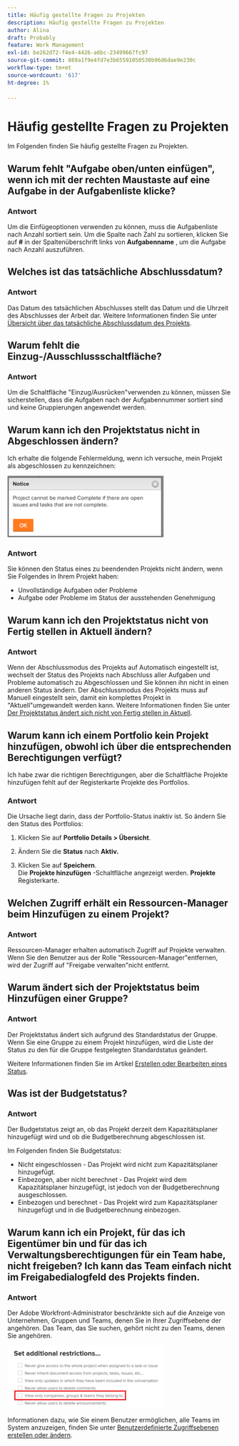 ```yaml
---
title: Häufig gestellte Fragen zu Projekten
description: Häufig gestellte Fragen zu Projekten
author: Alina
draft: Probably
feature: Work Management
exl-id: be262d72-f4e4-4426-a6bc-23499667fc97
source-git-commit: 869a1f9e4fd7e3b65591050530b96d6dae9e230c
workflow-type: tm+mt
source-wordcount: '617'
ht-degree: 1%

---
```


# Häufig gestellte Fragen zu Projekten

Im Folgenden finden Sie häufig gestellte Fragen zu Projekten.

## Warum fehlt &quot;Aufgabe oben/unten einfügen&quot;, wenn ich mit der rechten Maustaste auf eine Aufgabe in der Aufgabenliste klicke?

### Antwort

Um die Einfügeoptionen verwenden zu können, muss die Aufgabenliste nach Anzahl sortiert sein. Um die Spalte nach Zahl zu sortieren, klicken Sie auf **#** in der Spaltenüberschrift links von **Aufgabenname** , um die Aufgabe nach Anzahl auszuführen.

## Welches ist das tatsächliche Abschlussdatum?

### Antwort

Das Datum des tatsächlichen Abschlusses stellt das Datum und die Uhrzeit des Abschlusses der Arbeit dar. Weitere Informationen finden Sie unter [Übersicht über das tatsächliche Abschlussdatum des Projekts](../../../manage-work/projects/planning-a-project/project-actual-completion-date.md).

## Warum fehlt die Einzug-/Ausschlussschaltfläche?

### Antwort

Um die Schaltfläche &quot;Einzug/Ausrücken&quot;verwenden zu können, müssen Sie sicherstellen, dass die Aufgaben nach der Aufgabennummer sortiert sind und keine Gruppierungen angewendet werden.

## Warum kann ich den Projektstatus nicht in Abgeschlossen ändern?

Ich erhalte die folgende Fehlermeldung, wenn ich versuche, mein Projekt als abgeschlossen zu kennzeichnen:

![Project_FAQ_Complete_Error_message.png](assets/project-faq-complete-error-message-350x138.png)

### Antwort

Sie können den Status eines zu beendenden Projekts nicht ändern, wenn Sie Folgendes in Ihrem Projekt haben:

* Unvollständige Aufgaben oder Probleme
* Aufgabe oder Probleme im Status der ausstehenden Genehmigung

## Warum kann ich den Projektstatus nicht von Fertig stellen in Aktuell ändern?

### Antwort

Wenn der Abschlussmodus des Projekts auf Automatisch eingestellt ist, wechselt der Status des Projekts nach Abschluss aller Aufgaben und Probleme automatisch zu Abgeschlossen und Sie können ihn nicht in einen anderen Status ändern. Der Abschlussmodus des Projekts muss auf Manuell eingestellt sein, damit ein komplettes Projekt in &quot;Aktuell&quot;umgewandelt werden kann. Weitere Informationen finden Sie unter [Der Projektstatus ändert sich nicht von Fertig stellen in Aktuell](../../../manage-work/projects/tips-tricks-and-troubleshooting/project-status-does-not-change-from-complete-to-current.md).

## Warum kann ich einem Portfolio kein Projekt hinzufügen, obwohl ich über die entsprechenden Berechtigungen verfügt?

Ich habe zwar die richtigen Berechtigungen, aber die Schaltfläche Projekte hinzufügen fehlt auf der Registerkarte Projekte des Portfolios.

### Antwort

Die Ursache liegt darin, dass der Portfolio-Status inaktiv ist. So ändern Sie den Status des Portfolios:

1. Klicken Sie auf **Portfolio Details > Übersicht**.
1. Ändern Sie die **Status** nach **Aktiv.**

1. Klicken Sie auf **Speichern**.\
   Die **Projekte hinzufügen** -Schaltfläche angezeigt werden. **Projekte** Registerkarte.

## Welchen Zugriff erhält ein Ressourcen-Manager beim Hinzufügen zu einem Projekt?

### Antwort

Ressourcen-Manager erhalten automatisch Zugriff auf Projekte verwalten. Wenn Sie den Benutzer aus der Rolle &quot;Ressourcen-Manager&quot;entfernen, wird der Zugriff auf &quot;Freigabe verwalten&quot;nicht entfernt.

## Warum ändert sich der Projektstatus beim Hinzufügen einer Gruppe?

### Antwort

Der Projektstatus ändert sich aufgrund des Standardstatus der Gruppe. Wenn Sie eine Gruppe zu einem Projekt hinzufügen, wird die Liste der Status zu den für die Gruppe festgelegten Standardstatus geändert.

Weitere Informationen finden Sie im Artikel [Erstellen oder Bearbeiten eines Status](../../../administration-and-setup/customize-workfront/creating-custom-status-and-priority-labels/create-or-edit-a-status.md).

## Was ist der Budgetstatus?

### Antwort

Der Budgetstatus zeigt an, ob das Projekt derzeit dem Kapazitätsplaner hinzugefügt wird und ob die Budgetberechnung abgeschlossen ist.

Im Folgenden finden Sie Budgetstatus:

* Nicht eingeschlossen - Das Projekt wird nicht zum Kapazitätsplaner hinzugefügt.
* Einbezogen, aber nicht berechnet - Das Projekt wird dem Kapazitätsplaner hinzugefügt, ist jedoch von der Budgetberechnung ausgeschlossen.
* Einbezogen und berechnet - Das Projekt wird zum Kapazitätsplaner hinzugefügt und in die Budgetberechnung einbezogen.

## Warum kann ich ein Projekt, für das ich Eigentümer bin und für das ich Verwaltungsberechtigungen für ein Team habe, nicht freigeben? Ich kann das Team einfach nicht im Freigabedialogfeld des Projekts finden.

### Antwort

Der Adobe Workfront-Administrator beschränkte sich auf die Anzeige von Unternehmen, Gruppen und Teams, denen Sie in Ihrer Zugriffsebene der angehören. Das Team, das Sie suchen, gehört nicht zu den Teams, denen Sie angehören.

![](assets/view-only-team-groups-companies-they-belong-to-350x141.png)

Informationen dazu, wie Sie einem Benutzer ermöglichen, alle Teams im System anzuzeigen, finden Sie unter [Benutzerdefinierte Zugriffsebenen erstellen oder ändern](../../../administration-and-setup/add-users/configure-and-grant-access/create-modify-access-levels.md).
